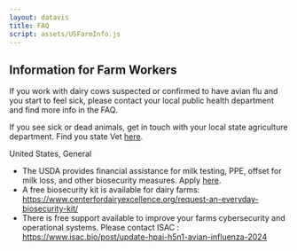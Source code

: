 ```yaml
---
layout: datavis
title: FAQ
script: assets/USFarmInfo.js
---
```


## Information for Farm Workers

If you work with dairy cows suspected or confirmed to have avian flu and you start to feel sick, please contact your local public health department and find more info in the FAQ.

If you see sick or dead animals, get in touch with your local state agriculture department. Find you state Vet [here](https://www.aphis.usda.gov/contact/animal-health?filter=report%20sick%20or%20dead%20livestock%2C%20aquatics%2C%20or%20poultry).

United States, General

* The USDA provides financial assistance for milk testing, PPE, offset for milk loss, and other biosecurity measures. Apply [here](https://www.aphis.usda.gov/livestock-poultry-disease/avian/avian-influenza/hpai-detections/livestock/financial-assistance).  
* A free biosecurity kit is available for dairy farms: https://www.centerfordairyexcellence.org/request-an-everyday-biosecurity-kit/  
* There is free support available to improve your farms cybersecurity and operational systems. Please contact ISAC : https://www.isac.bio/post/update-hpai-h5n1-avian-influenza-2024

